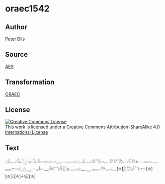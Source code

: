 # oraec1542

## Author

Peter Dils

## Source

[AES](https://github.com/simondschweitzer/aes)

## Transformation

[ORAEC](https://oraec.github.io/)

## License

<a rel="license" href="http://creativecommons.org/licenses/by-sa/4.0/"><img alt="Creative Commons License" style="border-width:0" src="https://i.creativecommons.org/l/by-sa/4.0/88x31.png" /></a><br />This work is licensed under a <a rel="license" href="http://creativecommons.org/licenses/by-sa/4.0/">Creative Commons Attribution-ShareAlike 4.0 International License</a>

## Text

𓄂𓂝𓅓𓋴𓃀𓇼𓄿𓇋𓇋𓏏𓏛𓁹𓏏𓈖𓂋𓊪𓂝𓏏𓆇𓄂𓂝𓀀𓊹𓇋𓏏𓆑𓀀𓀀𓊹𓌸𓂋𓇋𓇋𓀀𓁷𓂋𓏭𓇯𓊃𓈙𓂧𓏴𓂻𓇾𓏏𓏭𓇓𓏏𓈖𓅆𓉐𓏤𓋹𓍑𓋴𓁷𓂋𓏭𓁶𓈖𓇾𓏤𓈇𓂋𓇥𓂋𓆑[⯑]𓆄𓊤𓀗𓀻𓆓𓂧[⯑][⯑]𓍛𓏤[⯑]𓇓𓆤[⯑]<br>
